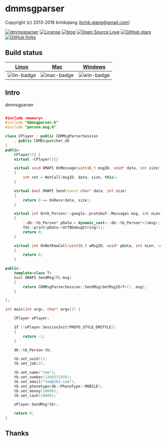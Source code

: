 # dmmsgparser

Copyright (c) 2013-2018 brinkqiang (brink.qiang@gmail.com)

[![dmmsgparser](https://img.shields.io/badge/brinkqiang-dmmsgparser-blue.svg?style=flat-square)](https://github.com/brinkqiang/dmmsgparser)
[![License](https://img.shields.io/badge/license-MIT-brightgreen.svg)](https://github.com/brinkqiang/dmmsgparser/blob/master/LICENSE)
[![blog](https://img.shields.io/badge/Author-Blog-7AD6FD.svg)](https://brinkqiang.github.io/)
[![Open Source Love](https://badges.frapsoft.com/os/v3/open-source.png)](https://github.com/brinkqiang)
[![GitHub stars](https://img.shields.io/github/stars/brinkqiang/dmmsgparser.svg?label=Stars)](https://github.com/brinkqiang/dmmsgparser) 
[![GitHub forks](https://img.shields.io/github/forks/brinkqiang/dmmsgparser.svg?label=Fork)](https://github.com/brinkqiang/dmmsgparser)

## Build status
| [Linux][lin-link] | [Mac][mac-link] | [Windows][win-link] |
| :---------------: | :----------------: | :-----------------: |
| ![lin-badge]      | ![mac-badge]       | ![win-badge]        |

[lin-badge]: https://github.com/brinkqiang/dmmsgparser/workflows/linux/badge.svg "linux build status"
[lin-link]:  https://github.com/brinkqiang/dmmsgparser/actions/workflows/linux.yml "linux build status"
[mac-badge]: https://github.com/brinkqiang/dmmsgparser/workflows/mac/badge.svg "mac build status"
[mac-link]:  https://github.com/brinkqiang/dmmsgparser/actions/workflows/mac.yml "mac build status"
[win-badge]: https://github.com/brinkqiang/dmmsgparser/workflows/win/badge.svg "win build status"
[win-link]:  https://github.com/brinkqiang/dmmsgparser/actions/workflows/win.yml "win build status"

## Intro
dmmsgparser
```cpp

﻿#include <memory>
#include "dmmsgparser.h"
#include "person.msg.h"

class CPlayer : public CDMMsgParserSession
    , public CDMDispatcher_db
{
public:
    CPlayer(){ }
    virtual ~CPlayer(){}

    virtual void DMAPI OnMessage(uint16_t msgID, void* data, int size)
    {
        int ret = NetCall(msgID, data, size, this);
    }

    virtual bool DMAPI Send(const char* data, int size)
    {
        return 0 == OnRecv(data, size);
    }

    virtual int Ontb_Person(::google::protobuf::Message& msg, int nLen, const void* pObject)
    {
        ::db::tb_Person* pData = dynamic_cast<::db::tb_Person*>(&msg);
        fmt::print(pData->Utf8DebugString());
        return 0;
    }

    virtual int OnNetRawCall(uint16_t wMsgID, void* pData, int nLen, const void* pObject)
    {
        return 0;
    }

public:
    template<class T>
    bool DMAPI SendMsg(T& msg)
    {
        return CDMMsgParserSession::SendMsg(GetMsgID<T>(), msg);
    }

};

int main(int argc, char* argv[]) {

    CPlayer oPlayer;

    if (!oPlayer.SessionInit(PROTO_STYLE_DMSTYLE))
    {
        return -1;
    }

    db::tb_Person tb;

    tb.set_uuid(1);
    tb.set_job(2);

    tb.set_name("tom");
    tb.set_number(1366532956);
    tb.set_email("tom@163.com");
    tb.set_phonetype(db::PhoneType::MOBILE);
    tb.set_money(10000);
    tb.set_cash(10000);

    oPlayer.SendMsg(tb);

    return 0;
}

```

## Thanks
